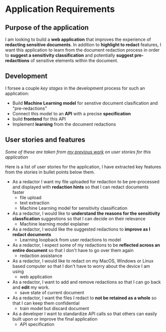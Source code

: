 # Application Requirements

## Purpose of the application

I am looking to build a **web application** that improves the experience of **redacting sensitive documents**. In addition to **highlight to redact** features, I want this application to learn from the document redaction process in order to **suggest a sensitivity classification** and potentially **suggest pre-redacttions** of sensitive elements within the document.

## Development

I forsee a couple _key stages_ in the development process for such an application:

- Build **Machine Learning model** for senstive document clasification and "pre-redactions"
- Connect this model to an **API** with a precise **specification**
- build **frontend** for this API
- Implement **learning** from the document redactions

## User stories and features

_Some of these are taken from [my previous work](https://dissertation.guillaume.desusanne.com/posts/classifier-discoveries-product-reflections/) on user stories for this application_

Here is a list of user stories for the application, I have extracted key features from the stories in bullet points below them.

- As a redactor I want my file uploaded for redaction to be pre-processed and displayed with **redaction hints** so that I can redact documents faster
  - file upload
  - text extraction
  - Machine Learning model for sensitivity classification
- As a redactor, I would like to **understand the reasons for the sensitivity classfication** suggestions so that I can decide on their relevance
  - Machine learning model explainer
- As a redactor, I would like the suggested redactions to **improve as I redact documents**
  - Learning loopback from user redactions to model
- As a redactor, I expect some of my redactions to be **reflected across an entire document** so that I don't have to go over them again
  - redaction assistance
- As a redactor, I would like to redact on my MacOS, Windows or Linux based computer so that I don't have to worry about the device I am using
  - web application
- As a redactor, I want to add and remove redactions so that I can go back and **edit** my work.
  - save state of current document
- As a redactor, I want the files I redact to **not be retained as a whole** so that I can keep them confidential
  - train model but discard document
- As a developer I want to standardize API calls so that others can easily built upon or improve the final application
  - API specification
